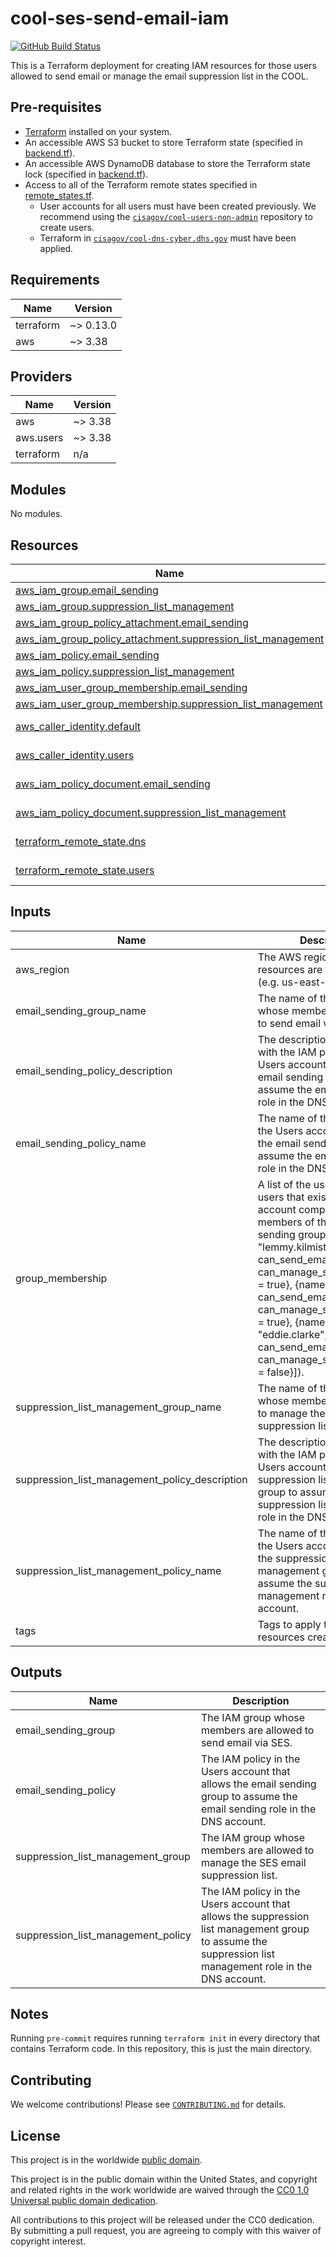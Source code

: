 # cool-ses-send-email-iam #

[![GitHub Build Status](https://github.com/cisagov/cool-ses-send-email-iam/workflows/build/badge.svg)](https://github.com/cisagov/cool-ses-send-email-iam/actions)

This is a Terraform deployment for creating IAM resources for those
users allowed to send email or manage the email suppression list in
the COOL.

## Pre-requisites ##

- [Terraform](https://www.terraform.io/) installed on your system.
- An accessible AWS S3 bucket to store Terraform state
  (specified in [backend.tf](backend.tf)).
- An accessible AWS DynamoDB database to store the Terraform state lock
  (specified in [backend.tf](backend.tf)).
- Access to all of the Terraform remote states specified in
  [remote_states.tf](remote_states.tf).
  - User accounts for all users must have been created previously.  We
  recommend using the
  [`cisagov/cool-users-non-admin`](https://github.com/cisagov/cool-users-non-admin)
  repository to create users.
  - Terraform in
  [`cisagov/cool-dns-cyber.dhs.gov`](https://github.com/cisagov/cool-dns-cyber.dhs.gov)
  must have been applied.

## Requirements ##

| Name | Version |
|------|---------|
| terraform | ~> 0.13.0 |
| aws | ~> 3.38 |

## Providers ##

| Name | Version |
|------|---------|
| aws | ~> 3.38 |
| aws.users | ~> 3.38 |
| terraform | n/a |

## Modules ##

No modules.

## Resources ##

| Name | Type |
|------|------|
| [aws_iam_group.email_sending](https://registry.terraform.io/providers/hashicorp/aws/latest/docs/resources/iam_group) | resource |
| [aws_iam_group.suppression_list_management](https://registry.terraform.io/providers/hashicorp/aws/latest/docs/resources/iam_group) | resource |
| [aws_iam_group_policy_attachment.email_sending](https://registry.terraform.io/providers/hashicorp/aws/latest/docs/resources/iam_group_policy_attachment) | resource |
| [aws_iam_group_policy_attachment.suppression_list_management](https://registry.terraform.io/providers/hashicorp/aws/latest/docs/resources/iam_group_policy_attachment) | resource |
| [aws_iam_policy.email_sending](https://registry.terraform.io/providers/hashicorp/aws/latest/docs/resources/iam_policy) | resource |
| [aws_iam_policy.suppression_list_management](https://registry.terraform.io/providers/hashicorp/aws/latest/docs/resources/iam_policy) | resource |
| [aws_iam_user_group_membership.email_sending](https://registry.terraform.io/providers/hashicorp/aws/latest/docs/resources/iam_user_group_membership) | resource |
| [aws_iam_user_group_membership.suppression_list_management](https://registry.terraform.io/providers/hashicorp/aws/latest/docs/resources/iam_user_group_membership) | resource |
| [aws_caller_identity.default](https://registry.terraform.io/providers/hashicorp/aws/latest/docs/data-sources/caller_identity) | data source |
| [aws_caller_identity.users](https://registry.terraform.io/providers/hashicorp/aws/latest/docs/data-sources/caller_identity) | data source |
| [aws_iam_policy_document.email_sending](https://registry.terraform.io/providers/hashicorp/aws/latest/docs/data-sources/iam_policy_document) | data source |
| [aws_iam_policy_document.suppression_list_management](https://registry.terraform.io/providers/hashicorp/aws/latest/docs/data-sources/iam_policy_document) | data source |
| [terraform_remote_state.dns](https://registry.terraform.io/providers/hashicorp/terraform/latest/docs/data-sources/remote_state) | data source |
| [terraform_remote_state.users](https://registry.terraform.io/providers/hashicorp/terraform/latest/docs/data-sources/remote_state) | data source |

## Inputs ##

| Name | Description | Type | Default | Required |
|------|-------------|------|---------|:--------:|
| aws\_region | The AWS region in which resources are to be created (e.g. us-east-1). | `string` | `"us-east-1"` | no |
| email\_sending\_group\_name | The name of the IAM group whose members are allowed to send email via SES. | `string` | `"SES_cyber.dhs.gov_emailers"` | no |
| email\_sending\_policy\_description | The description to associate with the IAM policy in the Users account that allows the email sending group to assume the email sending role in the DNS account. | `string` | `"Allows the email sending group to assume the email sending role in the DNS account."` | no |
| email\_sending\_policy\_name | The name of the IAM policy in the Users account that allows the email sending group to assume the email sending role in the DNS account. | `string` | `"DNS-AssumeSesSendEmail-cyber.dhs.gov"` | no |
| group\_membership | A list of the usernames of users that exist in the Users account comprising the members of the email sending group (e.g. [{name = "lemmy.kilmister", can\_send\_email = true, can\_manage\_suppression\_list = true}, {name = "phil.taylor", can\_send\_email = false, can\_manage\_suppression\_list = true}, {name = "eddie.clarke", can\_send\_email = true, can\_manage\_suppression\_list = false}]). | `list(object({ name = string, can_send_email = bool, can_manage_suppression_list = bool }))` | n/a | yes |
| suppression\_list\_management\_group\_name | The name of the IAM group whose members are allowed to manage the SES email suppression list. | `string` | `"SES_cyber.dhs.gov_suppression_list_managers"` | no |
| suppression\_list\_management\_policy\_description | The description to associate with the IAM policy in the Users account that allows the suppression list management group to assume the suppression list management role in the DNS account. | `string` | `"Allows the suppression list management group to assume the suppression list management role in the DNS account."` | no |
| suppression\_list\_management\_policy\_name | The name of the IAM policy in the Users account that allows the suppression list management group to assume the suppression list management role in the DNS account. | `string` | `"DNS-AssumeSesManageSuppressionList-cyber.dhs.gov"` | no |
| tags | Tags to apply to all AWS resources created. | `map(string)` | `{}` | no |

## Outputs ##

| Name | Description |
|------|-------------|
| email\_sending\_group | The IAM group whose members are allowed to send email via SES. |
| email\_sending\_policy | The IAM policy in the Users account that allows the email sending group to assume the email sending role in the DNS account. |
| suppression\_list\_management\_group | The IAM group whose members are allowed to manage the SES email suppression list. |
| suppression\_list\_management\_policy | The IAM policy in the Users account that allows the suppression list management group to assume the suppression list management role in the DNS account. |

## Notes ##

Running `pre-commit` requires running `terraform init` in every directory that
contains Terraform code. In this repository, this is just the main directory.

## Contributing ##

We welcome contributions!  Please see [`CONTRIBUTING.md`](CONTRIBUTING.md) for
details.

## License ##

This project is in the worldwide [public domain](LICENSE).

This project is in the public domain within the United States, and
copyright and related rights in the work worldwide are waived through
the [CC0 1.0 Universal public domain
dedication](https://creativecommons.org/publicdomain/zero/1.0/).

All contributions to this project will be released under the CC0
dedication. By submitting a pull request, you are agreeing to comply
with this waiver of copyright interest.
